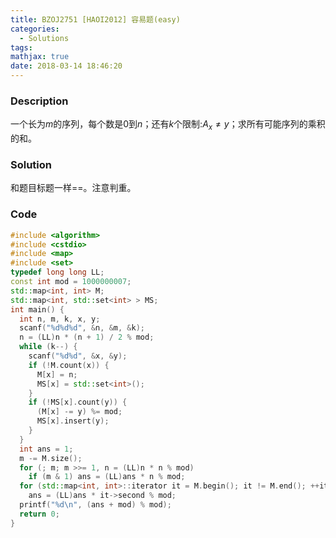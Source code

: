 ```yaml
---
title: BZOJ2751 [HAOI2012] 容易题(easy)
categories:
  - Solutions
tags:
mathjax: true
date: 2018-03-14 18:46:20
---
```


### Description

一个长为$m$的序列，每个数是$0$到$n$；还有$k$个限制:$A_x \neq y$；求所有可能序列的乘积的和。

<!--more-->

### Solution

和题目标题一样==。注意判重。

### Code

```cpp
#include <algorithm>
#include <cstdio>
#include <map>
#include <set>
typedef long long LL;
const int mod = 1000000007;
std::map<int, int> M;
std::map<int, std::set<int> > MS;
int main() {
  int n, m, k, x, y;
  scanf("%d%d%d", &n, &m, &k);
  n = (LL)n * (n + 1) / 2 % mod;
  while (k--) {
    scanf("%d%d", &x, &y);
    if (!M.count(x)) {
      M[x] = n;
      MS[x] = std::set<int>();
    }
    if (!MS[x].count(y)) {
      (M[x] -= y) %= mod;
      MS[x].insert(y);
    }
  }
  int ans = 1;
  m -= M.size();
  for (; m; m >>= 1, n = (LL)n * n % mod)
    if (m & 1) ans = (LL)ans * n % mod;
  for (std::map<int, int>::iterator it = M.begin(); it != M.end(); ++it)
    ans = (LL)ans * it->second % mod;
  printf("%d\n", (ans + mod) % mod);
  return 0;
}
```
